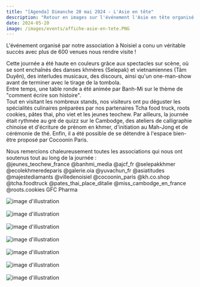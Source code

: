 ```yaml
---
title: "[Agenda] Dimanche 20 mai 2024 - L'Asie en tête"
description: "Retour en images sur l'événement l'Asie en tête organisé avec nos associations partenaires"
date: 2024-05-20
image: /images/events/affiche-asie-en-tete.PNG
---
```


L'événement organisé par notre association à Noisiel a conu un véritable succès avec plus de 600 venues nous rendre visite !<br>

Cette journée a été haute en couleurs grâce aux spectacles sur scène, où se sont enchaînés des danses khmères (Selepak) et vietnamiennes (Tâm Duyên), des interludes musicaux, des discours, ainsi qu'un one-man-show avant de terminer avec le tirage de la tombola.<br>
Entre temps, une table ronde a été animée par Banh-Mi sur le thème de "comment écrire son histoire".<br>
Tout en visitant les nombreux stands, nos visiteurs ont pu déguster les spécialités culinaires préparées par nos partenaires Tcha food truck, roots cookies, pâtes thai, pho viet et les jeunes teochew.
Par ailleurs, la journée était rythmée au gré de quizz sur le Cambodge, des ateliers de calligraphie chinoise et d'écriture de prénom en khmer, d'initiation au Mah-Jong et de cérémonie de thé.
Enfin, il a été possible de se détendre à l'espace bien-être proposé par Cocoonin Paris.

Nous remercions chaleureusement toutes les associations qui nous ont soutenus tout au long de la journée :<br>
@jeunes_teochew_france @banhmi_media @ajcf_fr @selepakkhmer @ecolekhmeredeparis @galerie.oia @yuvachun_fr
@asiatitudes @majestediamants @villedenoisiel @cocoonin_paris @kh.co.shop @tcha.foodtruck @pates_thai_place_ditalie @miss_cambodge_en_france @roots.cookies GFC Pharma

![image d'illustration](/images/events/asietete/1.jpg)<br><br>
![image d'illustration](/images/events/asietete/2.jpg)<br><br>
![image d'illustration](/images/events/asietete/3.jpg)<br><br>
![image d'illustration](/images/events/asietete/4.jpg)<br><br>
![image d'illustration](/images/events/asietete/5.jpg)<br><br>
![image d'illustration](/images/events/asietete/6.jpg)<br><br>
![image d'illustration](/images/events/asietete/8.jpg)
